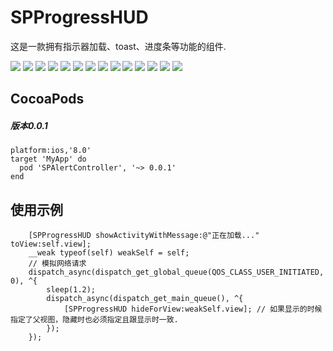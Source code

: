 # SPProgressHUD
这是一款拥有指示器加载、toast、进度条等功能的组件.

[![](https://raw.githubusercontent.com/wiki/乐升平/SPProgressHUD/Screetshots/1-small.png)](https://raw.githubusercontent.com/wiki/乐升平/SPProgressHUD/Screetshots/1.png)
[![](https://raw.githubusercontent.com/wiki/乐升平/SPProgressHUD/Screetshots/2-small.png)](https://raw.githubusercontent.com/wiki/乐升平/SPProgressHUD/Screetshots/2.png)
[![](https://raw.githubusercontent.com/wiki/乐升平/SPProgressHUD/Screetshots/3-small.png)](https://raw.githubusercontent.com/wiki/乐升平/SPProgressHUD/Screetshots/3.png)
[![](https://raw.githubusercontent.com/wiki/乐升平/SPProgressHUD/Screetshots/4-small.png)](https://raw.githubusercontent.com/wiki/乐升平/SPProgressHUD/Screetshots/4.png)
[![](https://raw.githubusercontent.com/wiki/乐升平/SPProgressHUD/Screetshots/5-small.png)](https://raw.githubusercontent.com/wiki/乐升平/SPProgressHUD/Screetshots/5.png)
[![](https://raw.githubusercontent.com/wiki/乐升平/SPProgressHUD/Screetshots/6-small.png)](https://raw.githubusercontent.com/wiki/乐升平/SPProgressHUD/Screetshots/6.png)
[![](https://raw.githubusercontent.com/wiki/乐升平/SPProgressHUD/Screetshots/7-small.png)](https://raw.githubusercontent.com/wiki/乐升平/SPProgressHUD/Screetshots/7.png)
[![](https://raw.githubusercontent.com/wiki/乐升平/SPProgressHUD/Screetshots/8-small.png)](https://raw.githubusercontent.com/wiki/乐升平/SPProgressHUD/Screetshots/8.png)
[![](https://raw.githubusercontent.com/wiki/乐升平/SPProgressHUD/Screetshots/9-small.png)](https://raw.githubusercontent.com/wiki/乐升平/SPProgressHUD/Screetshots/9.png)
[![](https://raw.githubusercontent.com/wiki/乐升平/SPProgressHUD/Screetshots/10-small.png)](https://raw.githubusercontent.com/wiki/乐升平/SPProgressHUD/Screetshots/10.png)
[![](https://raw.githubusercontent.com/wiki/乐升平/SPProgressHUD/Screetshots/11-small.png)](https://raw.githubusercontent.com/wiki/乐升平/SPProgressHUD/Screetshots/11.png)
[![](https://raw.githubusercontent.com/wiki/乐升平/SPProgressHUD/Screetshots/12-small.png)](https://raw.githubusercontent.com/wiki/乐升平/SPProgressHUD/Screetshots/12.png)
[![](https://raw.githubusercontent.com/wiki/乐升平/SPProgressHUD/Screetshots/13-small.png)](https://raw.githubusercontent.com/wiki/乐升平/SPProgressHUD/Screetshots/13.png)
[![](https://raw.githubusercontent.com/wiki/乐升平/SPProgressHUD/Screetshots/14-small.png)](https://raw.githubusercontent.com/wiki/乐升平/SPProgressHUD/Screetshots/14.png)

## CocoaPods
##### 版本0.0.1
```
platform:ios,'8.0'
target 'MyApp' do
  pod 'SPAlertController', '~> 0.0.1'
end
```
## 使用示例
```
    [SPProgressHUD showActivityWithMessage:@"正在加载..." toView:self.view];
    __weak typeof(self) weakSelf = self;
    // 模拟网络请求
    dispatch_async(dispatch_get_global_queue(QOS_CLASS_USER_INITIATED, 0), ^{
        sleep(1.2);
        dispatch_async(dispatch_get_main_queue(), ^{
            [SPProgressHUD hideForView:weakSelf.view]; // 如果显示的时候指定了父视图，隐藏时也必须指定且跟显示时一致.
        });
    });
```
